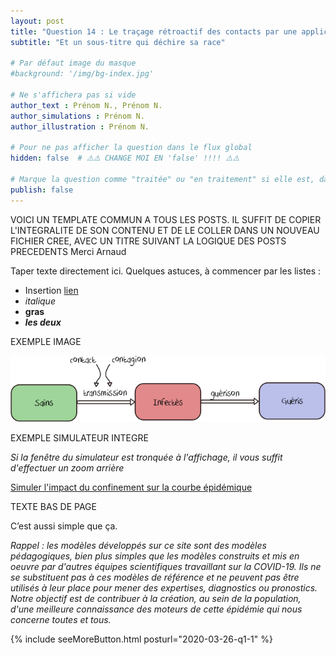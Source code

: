 ```yaml
---
layout: post
title: "Question 14 : Le traçage rétroactif des contacts par une application mobile peut-il faire la différence ?"
subtitle: "Et un sous-titre qui déchire sa race"

# Par défaut image du masque
#background: '/img/bg-index.jpg'

# Ne s'affichera pas si vide
author_text : Prénom N., Prénom N.
author_simulations : Prénom N.
author_illustration : Prénom N.

# Pour ne pas afficher la question dans le flux global
hidden: false  # ⚠️⚠️ CHANGE MOI EN 'false' !!!! ⚠️⚠️

# Marque la question comme "traitée" ou "en traitement" si elle est, dans cette ordre, publiée ou non
publish: false
---
```


VOICI UN TEMPLATE COMMUN A TOUS LES POSTS. IL SUFFIT DE COPIER L'INTEGRALITE DE SON CONTENU 
ET DE LE COLLER DANS UN NOUVEAU FICHIER CREE, AVEC UN TITRE SUIVANT LA LOGIQUE DES POSTS PRECEDENTS
Merci
Arnaud


Taper texte directement ici. 
Quelques astuces, à commencer par les listes :
- Insertion [lien](https://covprehension.org/)
- *italique*
- **gras**
- ***les deux***

EXEMPLE IMAGE

<img src="/img/posts/Q10-1.jpg" class="full-size">


EXEMPLE SIMULATEUR INTEGRE

*Si la fenêtre du simulateur est tronquée à l'affichage, il vous suffit d'effectuer un zoom arrière*

<a href="#" class="btn btn-primary" 
onclick="loadIframeSimulator(10, this); return false;">Simuler l'impact du confinement sur la courbe épidémique</a>
<div class="iframeContainer"></div>


TEXTE BAS DE PAGE

C’est aussi simple que ça.

*Rappel : les modèles développés sur ce site sont des modèles pédagogiques, bien plus simples que les modèles construits et mis en oeuvre par d'autres équipes scientifiques travaillant sur la COVID-19. Ils ne se substituent pas à ces modèles de référence et ne peuvent pas être utilisés à leur place pour mener des expertises, diagnostics ou pronostics. Notre objectif est de contribuer à la création, au sein de la population, d'une meilleure connaissance des moteurs de cette épidémie qui nous concerne toutes et tous.*  

{% include seeMoreButton.html posturl="2020-03-26-q1-1" %}
